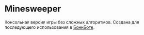 # Minesweeper

Консольная версия игры без сложных алгоритмов. Создана для последующего использования в [БоннБоте](https://github.com/GEMATOGESH/bonnbot).
